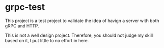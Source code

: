 # grpc-test

This project is a test project to validate the idea of havign a server with both gRPC and HTTP.

This is not a well design project. Therefore, you should not judge my skill based on it, I put little to no effort in here.